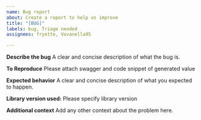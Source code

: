 ```yaml
---
name: Bug report
about: Create a report to help us improve
title: "[BUG]"
labels: bug, Triage needed
assignees: fryette, Vovanella95

---
```


**Describe the bug**
A clear and concise description of what the bug is.

**To Reproduce**
Please attach swagger and code snippet of generated value

**Expected behavior**
A clear and concise description of what you expected to happen.

**Library version used:**
Please specify library version

**Additional context**
Add any other context about the problem here.
